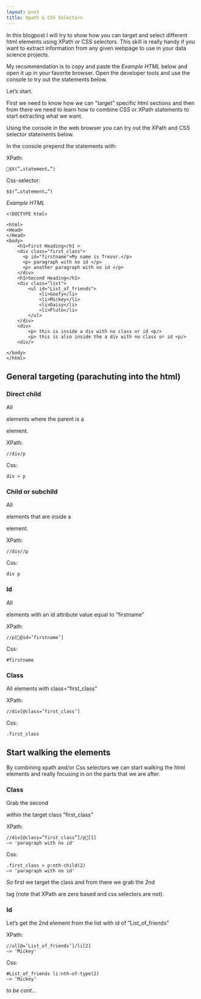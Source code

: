 ```yaml
---
layout: post
title: Xpath & CSS Selectors
---
```


In this blogpost I will try to show how you can target and select different html elements using XPath or CSS selectors. This skill is really handy if you want to extract information from any given webpage to use in your data science projects.

My recommendation is to copy and paste the *Example HTML* below and open it up in your favorite browser. Open the developer tools and use the console to try out the statements below.

Let’s start.

First we need to know how we can ”target” specific html sections and then from there we need to learn how to combine CSS or XPath statements to start extracting what we want.

Using the console in the web browser you can try out the XPath and CSS selector statements below.

In the console prepend the statements with:

XPath: 
```
$X(”…statement…”)
```

Css-selector:
```
$$(”…statement…”) 
```

*Example HTML*

```
<!DOCTYPE html>

<html>
<Head>
</Head>
<body>
	<h1>First Heading</h1 >
	<div class="first_class">
	  <p id="firstname">My name is Trevor.</p>
	  <p> paragraph with no id </p>
	  <p> another paragraph with no id </p>
	</div>
	<h1>Second Heading</h1>
	<div class="list">
		<ul id="List_of_friends">
			<li>Goofy</li>
			<li>Mickey</li>
			<li>Daisy</li>
			<li>Pluto</li>
		</ul> 
	</div>	
	<div>
		<p> this is inside a div with no class or id <p/>
		<p> this is also inside the a div with no class or id <p/>	
	<div/>
	
</body>
</html>
```


## General targeting (parachuting into the html)

### Direct child

All <p> elements where the parent is a <div> element.

XPath: 
```
//div/p
```

Css:
```
div > p
```

### Child or subchild

All <p> elements that are inside a <div> element.

XPath:
```
//div//p
```

Css:
```
div p
```


### Id

All <p> elements with an id attribute value equal to ”firstname”

XPath:
```
//p[@id=’firstname’]
```

Css:
```
#firstname
```
### Class

All elements with class=”first_class”

XPath:
```
//div[@class=’first_class’]
```

Css:
```
.first_class
```

## Start walking the elements

By combining xpath and/or Css selectors we can start walking the html elements and really focusing in on the parts that we are after.

### Class

Grab the second <p> within the target class ”first_class”

XPath:
```
//div[@class=”first_class”]/p[1]
—> 'paragraph with no id'
```

Css:
```
.first_class > p:nth-child(2)
—> 'paragraph with no id'
```

So first we target the class and from there we grab the 2nd <p> tag (note that XPath are zero based and css selectors are not).

### Id

Let’s get the 2nd element from the list with id of ”List_of_friends”

XPath:
```
//ul[@=’List_of_friends’]/li[2]
—> 'Mickey'
```

Css:
```
#List_of_friends li:nth-of-type(2)
—> ’Mickey’
```


*to be cont…*
















